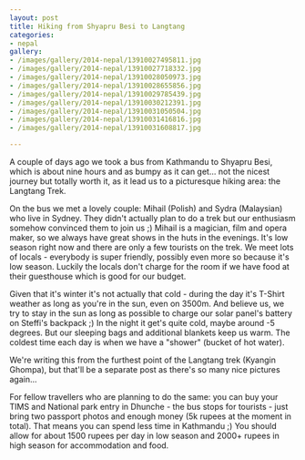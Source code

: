 ```yaml
---
layout: post
title: Hiking from Shyapru Besi to Langtang
categories:
- nepal
gallery:
- /images/gallery/2014-nepal/13910027495811.jpg
- /images/gallery/2014-nepal/13910027718332.jpg
- /images/gallery/2014-nepal/13910028050973.jpg
- /images/gallery/2014-nepal/13910028655856.jpg
- /images/gallery/2014-nepal/13910029785439.jpg
- /images/gallery/2014-nepal/13910030212391.jpg
- /images/gallery/2014-nepal/13910031050504.jpg
- /images/gallery/2014-nepal/13910031416816.jpg
- /images/gallery/2014-nepal/13910031608817.jpg

---
```

A couple of days ago we took a bus from Kathmandu to Shyapru Besi, which is about nine hours and as bumpy as it can get... not the nicest journey but totally worth it, as it lead us to a picturesque hiking area: the Langtang Trek. 

On the bus we met a lovely couple: Mihail (Polish) and Sydra (Malaysian) who live in Sydney. They didn't actually plan to do a trek but our enthusiasm somehow convinced them to join us ;)
Mihail is a magician, film and opera maker, so we always have great shows in the huts in the evenings. It's low season right now and there are only a few tourists on the trek. We meet lots of locals - everybody is super friendly, possibly even more so because it's low season. Luckily the locals don't charge for the room if we have food at their guesthouse which is good for our budget.

Given that it's winter it's not actually that cold - during the day it's T-Shirt weather as long as you're in the sun, even on 3500m. And believe us, we try to stay in the sun as long as possible to charge our solar panel's battery on Steffi's backpack ;) In the night it get's quite cold, maybe around -5 degrees. But our sleeping bags and additional blankets keep us warm. The coldest time each day is when we have a "shower" (bucket of hot water).

We're writing this from the furthest point of the Langtang trek (Kyangin Ghompa), but that'll be a separate post as there's so many nice pictures again...

For fellow travellers who are planning to do the same: you can buy your TIMS and National park entry in Dhunche - the bus stops for tourists - just bring two passport photos and enough money (5k rupees at the moment in total). That means you can spend less time in Kathmandu ;)
You should allow for about 1500 rupees per day in low season and 2000+ rupees in high season for accommodation and food. 


